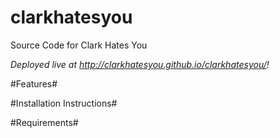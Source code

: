 # clarkhatesyou

Source Code for Clark Hates You

_Deployed live at http://clarkhatesyou.github.io/clarkhatesyou/!_

#Features#

#Installation Instructions#

#Requirements#
